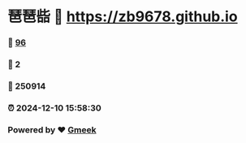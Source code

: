 # 琶琶啙 :link: https://zb9678.github.io 
### :page_facing_up: [96](https://zb9678.github.io/tag.html) 
### :speech_balloon: 2 
### :hibiscus: 250914 
### :alarm_clock: 2024-12-10 15:58:30 
### Powered by :heart: [Gmeek](https://github.com/Meekdai/Gmeek)
